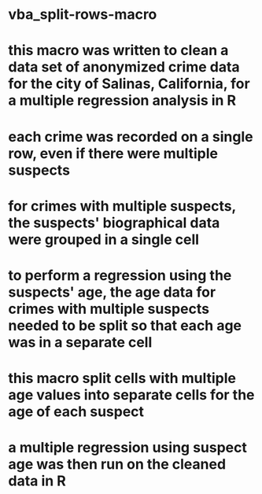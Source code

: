 # vba_split-rows-macro

# this macro was written to clean a data set of anonymized crime data for the city of Salinas, California, for a multiple regression analysis in R 
# each crime was recorded on a single row, even if there were multiple suspects
# for crimes with multiple suspects, the suspects' biographical data were grouped in a single cell
# to perform a regression using the suspects' age, the age data for crimes with multiple suspects needed to be split so that each age was in a separate cell
# this macro split cells with multiple age values into separate cells for the age of each suspect
# a multiple regression using suspect age was then run on the cleaned data in R
